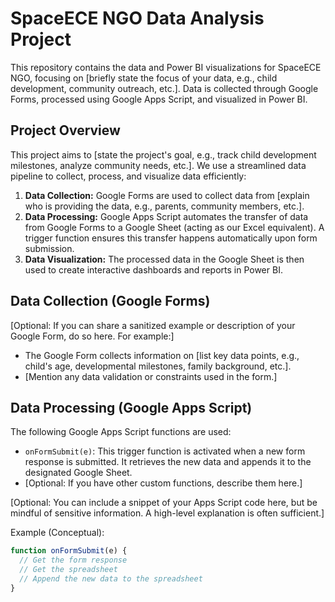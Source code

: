 # SpaceECE NGO Data Analysis Project

This repository contains the data and Power BI visualizations for SpaceECE NGO, focusing on [briefly state the focus of your data, e.g., child development, community outreach, etc.]. Data is collected through Google Forms, processed using Google Apps Script, and visualized in Power BI.

## Project Overview

This project aims to [state the project's goal, e.g., track child development milestones, analyze community needs, etc.]. We use a streamlined data pipeline to collect, process, and visualize data efficiently:

1.  **Data Collection:** Google Forms are used to collect data from [explain who is providing the data, e.g., parents, community members, etc.].
2.  **Data Processing:** Google Apps Script automates the transfer of data from Google Forms to a Google Sheet (acting as our Excel equivalent). A trigger function ensures this transfer happens automatically upon form submission.
3.  **Data Visualization:** The processed data in the Google Sheet is then used to create interactive dashboards and reports in Power BI.

## Data Collection (Google Forms)

[Optional: If you can share a sanitized example or description of your Google Form, do so here. For example:]

*   The Google Form collects information on [list key data points, e.g., child's age, developmental milestones, family background, etc.].
*   [Mention any data validation or constraints used in the form.]

## Data Processing (Google Apps Script)

The following Google Apps Script functions are used:

*   `onFormSubmit(e)`: This trigger function is activated when a new form response is submitted. It retrieves the new data and appends it to the designated Google Sheet.
*   [Optional: If you have other custom functions, describe them here.]

[Optional: You can include a snippet of your Apps Script code here, but be mindful of sensitive information. A high-level explanation is often sufficient.]

Example (Conceptual):

```javascript
function onFormSubmit(e) {
  // Get the form response
  // Get the spreadsheet
  // Append the new data to the spreadsheet
}
